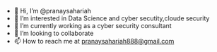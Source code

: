 - 👋 Hi, I’m @pranaysahariah
- 👀 I’m interested in Data Science and cyber secutity,cloude security 
- 🌱 I’m currently working as a cyber security consultant 
- 💞️ I’m looking to collaborate 
- 📫 How to reach me at pranaysahariah888@gmail.com

<!---
pranaysahariah/pranaysahariah is a ✨ special ✨ repository because its `README.md` (this file) appears on your GitHub profile.
You can click the Preview link to take a look at your changes.
--->
